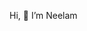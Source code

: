  Hi, 👋 I’m Neelam

<!---
NEElAMSINGHH/NEElAMSINGHH is a ✨ special ✨ repository because its `README.md` (this file) appears on your GitHub profile.
You can click the Preview link to take a look at your changes.
--->

